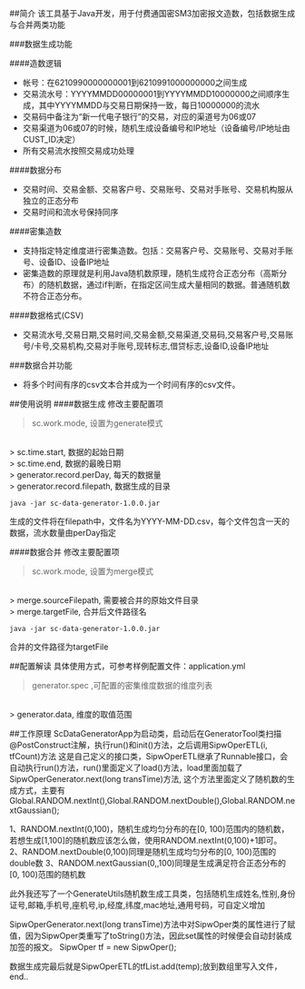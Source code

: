 ##简介
该工具基于Java开发，用于付费通国密SM3加密报文造数，包括数据生成与合并两类功能

###数据生成功能

####造数逻辑
- 帐号：在6210990000000001到6210991000000000之间生成
- 交易流水号：YYYYMMDD00000001到YYYYMMDD10000000之间顺序生成，其中YYYYMMDD与交易日期保持一致，每日10000000的流水
- 交易码中备注为“新一代电子银行”的交易，对应的渠道号为06或07
- 交易渠道为06或07的时候，随机生成设备编号和IP地址（设备编号/IP地址由CUST_ID决定）
- 所有交易流水按照交易成功处理

####数据分布
- 交易时间、交易金额、交易客户号、交易账号、交易对手账号、交易机构服从独立的正态分布
- 交易时间和流水号保持同序

####密集造数
- 支持指定特定维度进行密集造数。包括：交易客户号、交易账号、交易对手账号、设备ID、设备IP地址
- 密集造数的原理就是利用Java随机数原理，随机生成符合正态分布（高斯分布）的随机数据，通过if判断，在指定区间生成大量相同的数据。普通随机数不符合正态分布。

####数据格式(CSV)
- 交易流水号,交易日期,交易时间,交易金额,交易渠道,交易码,交易客户号,交易账号/卡号,交易机构,交易对手账号,现转标志,借贷标志,设备ID,设备IP地址

###数据合并功能
- 将多个时间有序的csv文本合并成为一个时间有序的csv文件。

##使用说明
####数据生成
修改主要配置项
> sc.work.mode, 设置为generate模式
<br/>
> sc.time.start, 数据的起始日期
<br/>
> sc.time.end, 数据的最晚日期
<br/>
> generator.record.perDay, 每天的数据量
<br/>
> generator.record.filepath, 数据生成的目录

```
java -jar sc-data-generator-1.0.0.jar
```
生成的文件将在filepath中，文件名为YYYY-MM-DD.csv，每个文件包含一天的数据，流水数量由perDay指定

####数据合并
修改主要配置项
> sc.work.mode, 设置为merge模式
<br/>
> merge.sourceFilepath, 需要被合并的原始文件目录
<br/>
> merge.targetFile, 合并后文件路径名

```
java -jar sc-data-generator-1.0.0.jar
```
合并的文件路径为targetFile

##配置解读
具体使用方式，可参考样例配置文件：application.yml
> generator.spec ,可配置的密集维度数据的维度列表
<br/>
> generator.data, 维度的取值范围

##工作原理
ScDataGeneratorApp为启动类，启动后在GeneratorTool类扫描@PostConstruct注解，执行run()和init()方法，之后调用SipwOperETL(i, tfCount)方法
这是自己定义的接口类，SipwOperETL继承了Runnable接口，会自动执行run()方法，run()里面定义了load()方法，load里面加载了SipwOperGenerator.next(long transTime)方法,
这个方法里面定义了随机数的生成方式，主要有Global.RANDOM.nextInt(),Global.RANDOM.nextDouble(),Global.RANDOM.nextGaussian();

1、RANDOM.nextInt(0,100)，随机生成均匀分布的在[0, 100)范围内的随机数，若想生成[1,100]的随机数应该怎么做，使用RANDOM.nextInt(0,100)+1即可。
2、RANDOM.nextDouble(0,100)同理是随机生成均匀分布的[0, 100)范围的double数
3、RANDOM.nextGaussian(0,,100)同理是生成满足符合正态分布的[0, 100)范围的随机数

此外我还写了一个GenerateUtils随机数生成工具类，包括随机生成姓名,性别,身份证号,邮箱,手机号,座机号,ip,经度,纬度,mac地址,通用号码，可自定义增加

SipwOperGenerator.next(long transTime)方法中对SipwOper类的属性进行了赋值，因为SipwOper类重写了toString()方法，因此set属性的时候便会自动封装成加签的报文。
SipwOper tf = new SipwOper();

数据生成完最后就是SipwOperETL的tfList.add(temp);放到数组里写入文件，end..
